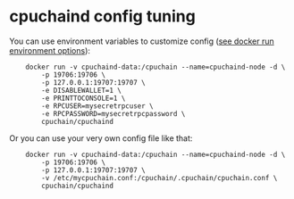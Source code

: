 cpuchaind config tuning
======================

You can use environment variables to customize config ([see docker run environment options](https://docs.docker.com/engine/reference/run/#/env-environment-variables)):

        docker run -v cpuchaind-data:/cpuchain --name=cpuchaind-node -d \
            -p 19706:19706 \
            -p 127.0.0.1:19707:19707 \
            -e DISABLEWALLET=1 \
            -e PRINTTOCONSOLE=1 \
            -e RPCUSER=mysecretrpcuser \
            -e RPCPASSWORD=mysecretrpcpassword \
            cpuchain/cpuchaind

Or you can use your very own config file like that:

        docker run -v cpuchaind-data:/cpuchain --name=cpuchaind-node -d \
            -p 19706:19706 \
            -p 127.0.0.1:19707:19707 \
            -v /etc/mycpuchain.conf:/cpuchain/.cpuchain/cpuchain.conf \
            cpuchain/cpuchaind
